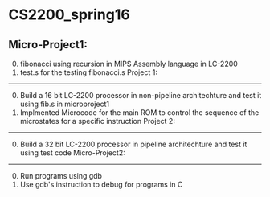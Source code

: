 CS2200_spring16
================
Micro-Project1:
--------
0. fibonacci using recursion in MIPS Assembly language in LC-2200
0. test.s for the testing fibonacci.s
Project 1:
----------
0. Build a 16 bit LC-2200 processor in non-pipeline architechture and test it using fib.s in microproject1
0. Implmented Microcode for the main ROM to control the sequence of the microstates for a specific instruction
Project 2: 
---------
0. Build a 32 bit LC-2200 processor in pipeline architechture and test it using test code
Micro-Project2:
---------------
0. Run programs using gdb
0. Use gdb's instruction to debug for programs in C


